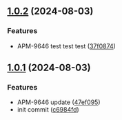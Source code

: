 ## [1.0.2](https://hoangtrucit.github.com/hoangtrucit/test-release/compare/1.0.1...1.0.2) (2024-08-03)

### Features

* APM-9646 test test test ([37f0874](https://hoangtrucit.github.com/hoangtrucit/test-release/commit/37f0874ce88fd6d2db688eb0b04c1343b0ed5064))
## [1.0.1](https://hoangtrucit.github.com/hoangtrucit/test-release/compare/c6984fd66596da6c482ebe04326f82e13cba9849...1.0.1) (2024-08-03)

### Features

* APM-9646 update ([47ef095](https://hoangtrucit.github.com/hoangtrucit/test-release/commit/47ef095baa9a854180311a439b34cbf0fedc61d5))
* init commit ([c6984fd](https://hoangtrucit.github.com/hoangtrucit/test-release/commit/c6984fd66596da6c482ebe04326f82e13cba9849))
